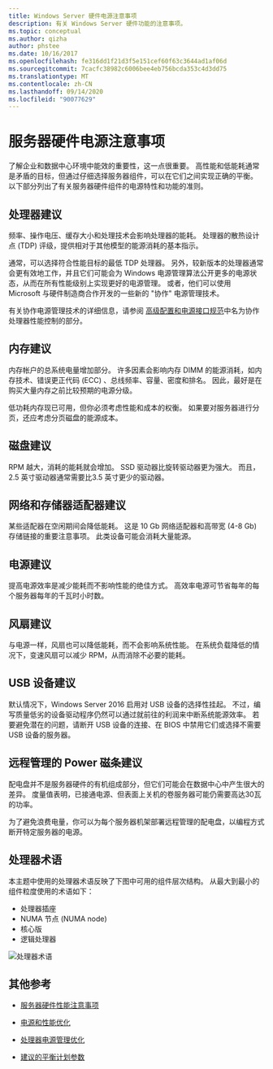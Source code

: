 ```yaml
---
title: Windows Server 硬件电源注意事项
description: 有关 Windows Server 硬件功能的注意事项。
ms.topic: conceptual
ms.author: qizha
author: phstee
ms.date: 10/16/2017
ms.openlocfilehash: fe316dd1f21d3f5e151cef60f63c3644ad1af06d
ms.sourcegitcommit: 7cacfc38982c6006bee4eb756bcda353c4d3dd75
ms.translationtype: MT
ms.contentlocale: zh-CN
ms.lasthandoff: 09/14/2020
ms.locfileid: "90077629"
---
```

# <a name="server-hardware-power-considerations"></a>服务器硬件电源注意事项

了解企业和数据中心环境中能效的重要性，这一点很重要。 高性能和低能耗通常是矛盾的目标，但通过仔细选择服务器组件，可以在它们之间实现正确的平衡。 以下部分列出了有关服务器硬件组件的电源特性和功能的准则。

## <a name="processor-recommendations"></a>处理器建议

频率、操作电压、缓存大小和处理技术会影响处理器的能耗。 处理器的散热设计点 (TDP) 评级，提供相对于其他模型的能源消耗的基本指示。

通常，可以选择符合性能目标的最低 TDP 处理器。 另外，较新版本的处理器通常会更有效地工作，并且它们可能会为 Windows 电源管理算法公开更多的电源状态，从而在所有性能级别上实现更好的电源管理。 或者，他们可以使用 Microsoft 与硬件制造商合作开发的一些新的 "协作" 电源管理技术。

有关协作电源管理技术的详细信息，请参阅 [高级配置和电源接口规范](http://www.uefi.org/sites/default/files/resources/ACPI_5_1release.pdf)中名为协作处理器性能控制的部分。

## <a name="memory-recommendations"></a>内存建议

内存帐户的总系统电量增加部分。 许多因素会影响内存 DIMM 的能源消耗，如内存技术、错误更正代码 (ECC) 、总线频率、容量、密度和排名。 因此，最好是在购买大量内存之前比较预期的电源分级。

低功耗内存现已可用，但你必须考虑性能和成本的权衡。 如果要对服务器进行分页，还应考虑分页磁盘的能源成本。

## <a name="disks-recommendations"></a>磁盘建议

RPM 越大，消耗的能耗就会增加。 SSD 驱动器比旋转驱动器更为强大。 而且，2.5 英寸驱动器通常需要比3.5 英寸更少的驱动器。

## <a name="network-and-storage-adapter-recommendations"></a>网络和存储器适配器建议

某些适配器在空闲期间会降低能耗。 这是 10 Gb 网络适配器和高带宽 (4-8 Gb) 存储链接的重要注意事项。 此类设备可能会消耗大量能源。

## <a name="power-supply-recommendations"></a>电源建议

提高电源效率是减少能耗而不影响性能的绝佳方式。 高效率电源可节省每年的每个服务器每年的千瓦时小时数。

## <a name="fan-recommendations"></a>风扇建议

与电源一样，风扇也可以降低能耗，而不会影响系统性能。 在系统负载降低的情况下，变速风扇可以减少 RPM，从而消除不必要的能耗。

## <a name="usb-devices-recommendations"></a>USB 设备建议

默认情况下，Windows Server 2016 启用对 USB 设备的选择性挂起。 不过，编写质量低劣的设备驱动程序仍然可以通过就前往的利润来中断系统能源效率。 若要避免潜在的问题，请断开 USB 设备的连接、在 BIOS 中禁用它们或选择不需要 USB 设备的服务器。

## <a name="remotely-managed-power-strip-recommendations"></a>远程管理的 Power 磁条建议

配电盘并不是服务器硬件的有机组成部分，但它们可能会在数据中心中产生很大的差异。 度量值表明，已接通电源、但表面上关机的卷服务器可能仍需要高达30瓦的功率。

为了避免浪费电量，你可以为每个服务器机架部署远程管理的配电盘，以编程方式断开特定服务器的电源。

## <a name="processor-terminology"></a>处理器术语

本主题中使用的处理器术语反映了下图中可用的组件层次结构。 从最大到最小的组件粒度使用的术语如下：

- 处理器插座
- NUMA 节点 (NUMA node)
- 核心版
- 逻辑处理器

![处理器术语](../media/perftune-guide-figure-1.png)

## <a name="additional-references"></a>其他参考

- [服务器硬件性能注意事项](index.md)

- [电源和性能优化](power/power-performance-tuning.md)

- [处理器电源管理优化](power/processor-power-management-tuning.md)

- [建议的平衡计划参数](power/recommended-balanced-plan-parameters.md)
